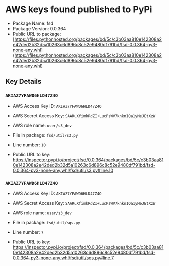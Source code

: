 # AWS keys found published to PyPi

* Package Name: fsd
* Package Version: 0.0.364
* Public URL to package: [https://files.pythonhosted.org/packages/bd/5c/c3b03aa810e142308a2e42ded2b32d5a10263c6d896c8c52e9480df791bd/fsd-0.0.364-py3-none-any.whl](https://files.pythonhosted.org/packages/bd/5c/c3b03aa810e142308a2e42ded2b32d5a10263c6d896c8c52e9480df791bd/fsd-0.0.364-py3-none-any.whl)

## Key Details

### `AKIAZ7YFAWD6HLD47Z4O`

* AWS Access Key ID: `AKIAZ7YFAWD6HLD47Z4O`
* AWS Secret Access Key: `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` 
* AWS role name: `user/s3_dev`
* File in package: `fsd/util/s3.py`
* Line number: `10`

* Public URL to key: https://inspector.pypi.io/project/fsd/0.0.364/packages/bd/5c/c3b03aa810e142308a2e42ded2b32d5a10263c6d896c8c52e9480df791bd/fsd-0.0.364-py3-none-any.whl/fsd/util/s3.py#line.10



### `AKIAZ7YFAWD6HLD47Z4O`

* AWS Access Key ID: `AKIAZ7YFAWD6HLD47Z4O`
* AWS Secret Access Key: `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` 
* AWS role name: `user/s3_dev`
* File in package: `fsd/util/sqs.py`
* Line number: `7`

* Public URL to key: https://inspector.pypi.io/project/fsd/0.0.364/packages/bd/5c/c3b03aa810e142308a2e42ded2b32d5a10263c6d896c8c52e9480df791bd/fsd-0.0.364-py3-none-any.whl/fsd/util/sqs.py#line.7


